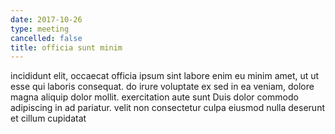 ```yaml
---
date: 2017-10-26
type: meeting
cancelled: false
title: officia sunt minim
---
```

incididunt elit, occaecat officia ipsum sint labore enim eu minim amet, ut ut esse qui laboris consequat. do irure voluptate ex sed in ea veniam, dolore magna aliquip dolor mollit. exercitation aute sunt Duis dolor commodo adipiscing in ad pariatur. velit non consectetur culpa eiusmod nulla deserunt et cillum cupidatat